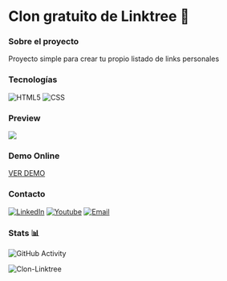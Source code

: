 <h1>Clon gratuito de Linktree 🚀</h1>

### Sobre el proyecto
Proyecto simple para crear tu propio listado de links personales

### Tecnologías
  ![HTML5](https://img.shields.io/badge/-HTML5-333333?style=flat&logo=HTML5)
  ![CSS](https://img.shields.io/badge/-CSS-333333?style=flat&logo=CSS3&logoColor=1572B6)

### Preview

<img src="https://i.imgur.com/IU7ojRh.png">

### Demo Online

<a href="https://dvezzoni.com/info" target="_blank">VER DEMO</a>

### Contacto
<a href="https://www.linkedin.com/in/dvezzoni/"><img alt="LinkedIn" src="https://img.shields.io/badge/LinkedIn-@dvezzoni-blue?style=flat-square&logo=linkedin"></a>
<a href="https://www.youtube.com/@QARMY-UC"><img alt="Youtube" src="https://img.shields.io/badge/Youtube-QARMY-blue?style=flat-square&logo=youtube"></a>
<a href="mailto:info@dvezzoni.com"><img alt="Email" src="https://img.shields.io/badge/Gmail-info@dvezzoni.com-blue?style=flat-square&logo=gmail"></a>  

### Stats 📊
![GitHub Activity](https://github-readme-stats.vercel.app/api?username=dvezzoni&show_icons=true)
<p align="left"> <img src="https://komarev.com/ghpvc/?username=dvezzoni&label=Profile%20views&color=0e75b6&style=flat" alt="Clon-Linktree" /> </p>
